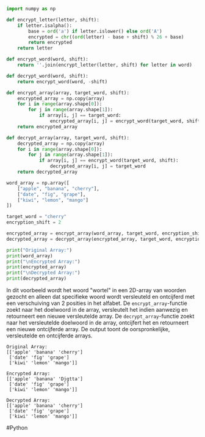 ````python
import numpy as np

def encrypt_letter(letter, shift):
    if letter.isalpha():
        base = ord('a') if letter.islower() else ord('A')
        encrypted = chr((ord(letter) - base + shift) % 26 + base)
        return encrypted
    return letter

def encrypt_word(word, shift):
    return ''.join(encrypt_letter(letter, shift) for letter in word)

def decrypt_word(word, shift):
    return encrypt_word(word, -shift)

def encrypt_array(array, target_word, shift):
    encrypted_array = np.copy(array)
    for i in range(array.shape[0]):
        for j in range(array.shape[1]):
            if array[i, j] == target_word:
                encrypted_array[i, j] = encrypt_word(target_word, shift)
    return encrypted_array

def decrypt_array(array, target_word, shift):
    decrypted_array = np.copy(array)
    for i in range(array.shape[0]):
        for j in range(array.shape[1]):
            if array[i, j] == encrypt_word(target_word, shift):
                decrypted_array[i, j] = target_word
    return decrypted_array

word_array = np.array([
    ["apple", "banana", "cherry"],
    ["date", "fig", "grape"],
    ["kiwi", "lemon", "mango"]
])

target_word = "cherry"
encryption_shift = 2

encrypted_array = encrypt_array(word_array, target_word, encryption_shift)
decrypted_array = decrypt_array(encrypted_array, target_word, encryption_shift)

print("Original Array:")
print(word_array)
print("\nEncrypted Array:")
print(encrypted_array)
print("\nDecrypted Array:")
print(decrypted_array)

`````

In dit voorbeeld wordt het woord "wortel" in een 2D-array van woorden gezocht en alleen dat specifieke woord wordt versleuteld en ontcijferd met een verschuiving van 2 posities in het alfabet. De `encrypt_array`-functie zoekt naar het doelwoord in de array, versleutelt het indien aanwezig en retourneert een nieuwe versleutelde array. De `decrypt_array`-functie zoekt naar het versleutelde doelwoord in de array, ontcijfert het en retourneert een nieuwe ontcijferde array. De output toont de oorspronkelijke, versleutelde en ontcijferde arrays.

````
Original Array:
[['apple' 'banana' 'cherry']
 ['date' 'fig' 'grape']
 ['kiwi' 'lemon' 'mango']]

Encrypted Array:
[['apple' 'banana' 'Djgtta']
 ['date' 'fig' 'grape']
 ['kiwi' 'lemon' 'mango']]

Decrypted Array:
[['apple' 'banana' 'cherry']
 ['date' 'fig' 'grape']
 ['kiwi' 'lemon' 'mango']]

`````

#Python